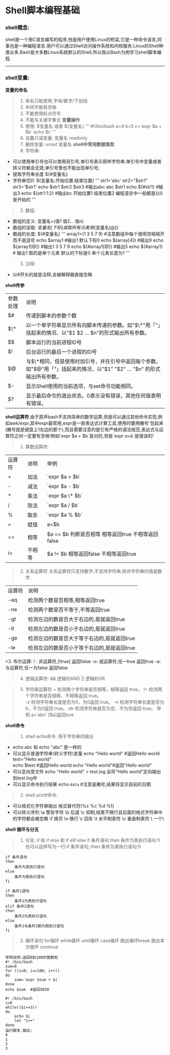 # Shell脚本编程基础
### shell概念:
 shell是一个用C语言编写的程序,他是用户使用Linux的桥梁,它是一种命令语言,同事也是一种编程语言.用户可以通过Shell访问操作系统和内核服务.Linux的Shell种类众多,Bash是大多数Linux系统默认的Shell,所以我以Bash为例学习shell脚本编程.
* * *
### shell变量:
**变量的命名**
>1.  命名只能使用,字母/数字/下划线
>2.  中间不能有空格
>3.  不能使用标点符号
>4.  不能与关键字重合
**变量操作**
>1. 使用: $变量名 或者 ${变量名}
'''
	#!/bin/bash
	a=4
	b=5
	c=\`expr $a + $b\`
	echo $c
'''
>2. 设置只读变量: 变量名 readonly
>3. 删除变量: unset 变量名
**shell中常用数据类型**
>1. 字符串: 
*  可以使用单引号也可以使用双引号,单引号表示原样字符串,单引号中变量或者转义符都会无效,单引号里也不能出现单引号;
*  提取字符串长度 ${#变量名}
*  字符串切片 ${变量名:开始位置:结束位置}
'''
	str1='abc'  
	str2="$str1"
	str3='$str1'
	echo $str1 $str2 $str3 #输出abc abc $str1
	echo ${#str1} #输出3
	echo ${str1:1:2} #输出bc 开始位置1 结束位置2 编程语言中一般都是以0是开始的
'''
>2. 数组:
*  数组的定义: 变量名=(值1 值2... 值n)
*  数组的读取: ${变量名[下标]} 或 取所有元素用${变量名[@]}
*  数组的长度: ${#变量名}
'''
	array1=(1 3 5 7 9) #注意数组中每个值用空格隔开而不是逗号
	echo $array1  #输出1 默认下标0
	echo ${array[4]}  #输出9
	echo ${array1[@]}  #输出1 3 5 7 9
	echo ${#array1[@]} #输出5
	echo ${#array1}  # 输出1 取的是单个元素 默认的下标是0 单个元素长度为1
''' 
>3. 注释:
*  以#开头的就是注释,会被解释器直接忽略

**shell传参**
<table>
<tr><td>参数处理</td><td>说明</td> 	</tr>
<tr><td>$# </td><td>	传递到脚本的参数个数</td></tr>
<tr><td>$\*</td><td>以一个单字符串显示所有向脚本传递的参数。如"$\*"用「"」括起来的情况、以"$1 $2 … $n"的形式输出所有参数。</td></tr>
<tr><td>$$ </td><td>脚本运行的当前进程ID号</td></tr>
<tr><td>$! </td><td>后台运行的最后一个进程的ID号</td></tr>
<tr><td>$@ </td>	<td>与$\*相同，但是使用时加引号，并在引号中返回每个参数。如"$@"用「"」括起来的情况、以"$1" "$2" … "$n" 的形式输出所有参数。</td></tr>
<tr> <td>$-</td><td>显示Shell使用的当前选项，与set命令功能相同。</td></tr>
<tr><td>$?</td><td>显示最后命令的退出状态。0表示没有错误，其他任何值表明有错误。</td></tr>
</table>

**shell运算符**
由于原声bash不支持简单的数学运算,但是可以通过其他命令实现,例如awk/expr,其中expr最常用,expr是一款表达式计算工具,使用时要用撇号\`包起来(撇号就是键盘上1左边的那个),而且需要注意的是它有严格的语法规范,表达式与运算符之间一定要有空格!例如\`expr $a + $b\`是对的,但是\`expr $a+$b\`是错误的!
>1. 算数运算符:

<table>
<tr>
	<td>运算符</td>
	<td>说明</td>
	<td>举例</td>
</tr>
<tr>
	<td>+</td>
	<td>加法</td>
	<td>`expr $a + $b`</td>
</tr>
<tr>
	<td>-</td>
	<td>减法</td>
	<td>`expr $a - $b`</td>
</tr>
<tr>
	<td>*</td>
	<td>乘法</td>
	<td>`expr $a \* $b`</td>
</tr>
<tr>
	<td>/</td>
	<td>除法</td>
	<td>`expr $a / $b`</td>
</tr>
<tr>
	<td>%</td>
	<td>取余</td>
	<td>`expr $a % $b`</td>
</tr>
<tr>
	<td>=</td>
	<td>赋值</td>
	<td>a=$b</td>
</tr>
<tr>
	<td>==</td>
	<td>相等</td>
	<td>$a == $b 判断是否相等 相等返回true 不相等返回false</td>
</tr>
<tr>
	<td>!=</td>
	<td>不相等</td>
	<td>$a != $b 相等返回false 不相等返回true</td>
</tr>
</table>

>2. 关系运算符
关系运算符只支持数字,不支持字符串,除非字符串的值是数字.

<table>
<tr>
	<td>运算符</td>
	<td>说明</td>
</tr>
<tr>
	<td>-eq</td>
	<td>检测两个数是否相等,相等返回true</td>
</tr>
<tr><td>-ne</td>
	<td>检测两个数是否不等于,不等返回true</td>
</tr>
<tr>
	<td>-gt</td>
	<td>检测左边的数是否大于右边的,是就返回true</td>
</tr>
<tr>
	<td>-lt</td>
	<td>检测左边的数是否小于右边的,是就返回true</td>
</tr>
<tr>
	<td>-ge</td>
	<td>检测左边的数是否大于等于右边的,是就返回true</td>
</tr>
<tr>
	<td>-le</td>
	<td>检测左边的数是否小于等于右边的,是就返回true</td>
</tr>
</table>
>3. 布尔运算:
	! : 非运算符,[!true] 返回false
	-o: 或运算符,任一true 返回true 
	-a: 与运算符,任一为false 返回false


>4. 逻辑运算符:
	&& 逻辑的AND
	|| 逻辑的OR

>5. 字符串运算符
	= 	检测两个字符串是否相等，相等返回 true。 
	!= 	检测两个字符串是否相等，不相等返回 true。 	
	-z 	检测字符串长度是否为0，为0返回 true。 
	-n 	检测字符串长度是否为0，不为0返回 true。 
	str 检测字符串是否为空，不为空返回 true。 举例 a='abc' [$a]返回ture

**shell命令**
>1. shell echo命令: 用于字符串的输出
*  echo abc 和 echo "abc" 是一样的
*  可以显示普通字符串\转义字符\变量
	echo "Hello world"  #返回Hello world
	text="Hello world"  
	echo $text          #返回Hello world
	echo \"Hello world\"#返回"Hello world"
*  可以定向至文件
	echo "Hello world" > test.log   会将"Hello world"定向输出到test.log中
*  可以显示命令执行结果
	echo `data`    #注意是撇号,结果将显示目前的日期

>2. shell printf命令:
*  可以格式化字符串输出 格式替代符(%s %c %d %f)
*  可以转义序列
	\a 警告字符
	\b 后退
	\c 抑制,结尾不换行且后面的格式字符串中的字符都会被忽略
	\f 换页
	\n 换行
	\r 回车
	\t 水平制表符
	\v 垂直制表符
	\\ 一个\


**shell 循环与分支**
>1. 分支: if 和 if else 和 if elif else
	if 条件语句
	then
		条件为真执行语句
	fi
	也可以这样写为一行:if 条件语句; then 条件为真执行语句;fi

	if 条件语句
	then 
		条件为真执行语句
	else
		条件为假执行语句
	fi

	if 条件1语句
	then
		条件1为真执行语句
	elif 条件2语句
	then
		条件2为真执行语句
	else
		条件1与条件2都为假执行语句
	fi

>2. 循环语句 for循环 while循环 until循环 case循环
跳出循环break 跳出本次循环 continue

	举例说明:返回0到100的整数和
	#! /bin/bash
	sum=0
	for ((i=0; i<=100; i++))
	do
		sum=`expr $sum + $i`
	done
	echo $sum  #返回5050

	#! /bin/bash
	i=0
	while(($i<=3))
	do
		echo $i
		let "i++"
	done
	运行脚本,输出:
	0
	1
	2
	3

